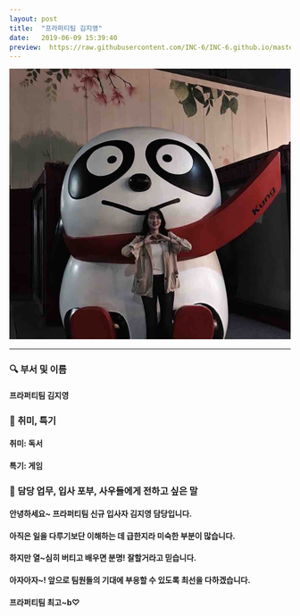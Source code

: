 ```yaml
---
layout: post
title:  "프라퍼티팀 김지영"
date:   2019-06-09 15:39:40
preview:  https://raw.githubusercontent.com/INC-6/INC-6.github.io/master/_asset/%EB%8F%99%EA%B8%B0%EC%82%AC%EC%A7%84/191909.jpg
---
```


![Picture 1](https://raw.githubusercontent.com/INC-6/INC-6.github.io/master/_asset/%EC%85%80%EC%B9%B4/%EC%A7%80%EC%98%81.jpg)

---
### 🔍 **부서 및 이름**

#### 프라퍼티팀 김지영
    
### 🔔 **취미, 특기**

#### 취미: 독서
   
#### 특기: 게임

### 🔔 **담당 업무, 입사 포부, 사우들에게 전하고 싶은 말**

#### 안녕하세요~ 프라퍼티팀 신규 입사자 김지영 담당입니다.
   
#### 아직은 일을 다루기보단 이해하는 데 급한지라 미숙한 부분이 많습니다.
 
#### 하지만 열~심히 버티고 배우면 분명! 잘할거라고 믿습니다.
 
#### 아자아자~! 앞으로 팀원들의 기대에 부응할 수 있도록 최선을 다하겠습니다. 
   
#### 프라퍼티팀 최고~b♡
